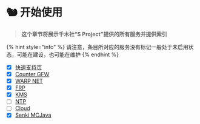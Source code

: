 # 🐿 开始使用

> **这个章节将展示千木社“S Project”提供的所有服务并提供索引**

{% hint style="info" %}
请注意，条目所对应的服务没有标记一般处于未启用状态，可能在建设，也可能在维护
{% endhint %}

* [x] [快速支持页](kuai-su-zhi-chi-ye.md)
* [x] [Counter GFW](counter-gfw.md)
* [x] [WARP NET](warp-net.md)
* [x] [FRP](frp.md)
* [x] [KMS](kms.md)
* [ ] [NTP](ntp.md)
* [ ] [Cloud](cloud.md)
* [x] [Senki MCJava](senki-mcjava.md)
